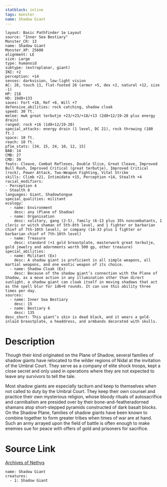 ```yaml
---
statblock: inline
tags: monster
name: Shadow Giant
---
```

```statblock
layout: Basic Pathfinder 1e Layout
source: "Inner Sea Bestiary"
Monster_CR: 13
name: Shadow Giant
Monster_XP: 25600
alignment: LE
size: Large
type: humanoid
subtype: (extraplanar, giant)
INI: +2
perception: +14
senses: darkvision, low-light vision
AC: 28, touch 11, flat-footed 26 (armor +5, dex +2, natural +12, size -1)
HP: 218
HD: 19d8+133
saves: Fort +18, Ref +8, Will +7
defensive_abilities: rock catching, shadow cloak
speed: 30 ft.
melee: mwk great terbutje +23/+23/+18/+13 (2d8+12/19-20 plus energy drain)
ranged: rock +16 (1d8+12/19-20)
special_attacks: energy drain (1 level, DC 21), rock throwing (180 ft.)
space: 10 ft.
reach: 10 ft.
pf1e_stats: [34, 15, 24, 10, 12, 15]
BAB: 14
CMB: 27
CMD: 39
feats: Cleave, Combat Reflexes, Double Slice, Great Cleave, Improved Bull Rush, Improved Critical (great terbutje), Improved Critical (rock), Power Attack, Two-Weapon Fighting, Vital Strike
skills: Climb +21, Intimidate +15, Perception +14, Stealth +4
racial_modifiers:
- Perception 4
- Stealth 8
languages: Giant, Shadowtongue
special_qualities: militant
ecology:
  - name: Environment
    desc: any (Plane of Shadow)
  - name: Organisation
    desc: solitary, gang (2-5), family (6-13 plus 35% noncombatants, 1 cleric or witch shaman of 5th-8th level, and 1 fighter or barbarian chief of 7th-10th level), or company (14-33 plus 1 fighter or barbarian chief of 7th-10th level)
  - name: Treasure
    desc: standard (+1 gold breastplate, masterwork great terbutje, gold jewelry and adornments worth 500 gp, other treasure)
special_abilities:
  - name: Militant (Ex)
    desc: A shadow giant is proficient in all simple weapons, all martial weapons, and one exotic weapon of its choice.
  - name: Shadow Cloak (Ex)
    desc: Because of the shadow giant’s connection with the Plane of Shadow, as a move action in any illumination other than direct sunlight, a shadow giant can cloak itself in moving shadows that act as the spell blur for 1d6+6 rounds. It can use this ability three times per day.
sources:
  - name: Inner Sea Bestiary
    desc: 15
  - name: Bestiary 6
    desc: 135
desc_short: This giant’s skin is dead black, and it wears a gold-inlaid breastplate, a headdress, and armbands decorated with skulls.
```
# Description
Though their kind originated on the Plane of Shadow, several families of shadow giants have relocated to the wilder regions of Nidal at the invitation of the Umbral Court. They serve as a company of elite shock troops, kept a close secret and only used in operations where they are not expected to leave any survivors to tell the tale.

Most shadow giants are especially taciturn and keep to themselves when not called to duty by the Umbral Court. They keep their own counsel and practice their own mysterious religion, whose bloody rituals of autosacrifice and cannibalism are presided over by their bone-and-featheradorned shamans atop short-stepped pyramids constructed of dark basalt blocks. On the Shadow Plane, families of shadow giants have been known to combine together to form greater tribes when times of war are at hand. Such an army arrayed upon the field of battle is often enough to make enemies sue for peace with offers of gold and prisoners for sacrifice.
# Source Link
[Archives of Nethys](https://aonprd.com/MonsterDisplay.aspx?ItemName=Shadow%20Giant)
```encounter-table
name: Shadow Giant
creatures:
  - 1: Shadow Giant
```
